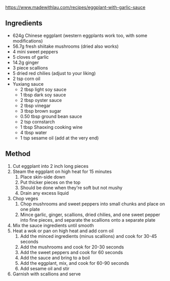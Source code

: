 https://www.madewithlau.com/recipes/eggplant-with-garlic-sauce

## Ingredients

- 624g Chinese eggplant (western eggplants work too, with some modifications)
- 56.7g fresh shiitake mushrooms (dried also works)
- 4 mini sweet peppers
- 5 cloves of garlic
- 14.2g ginger
- 3 piece scallions
- 5 dried red chilies (adjust to your liking)
- 2 tsp corn oil
- Yuxiang sauce
	- 2 tbsp light soy sauce
	- 1 tbsp dark soy sauce
	- 2 tbsp oyster sauce
	- 2 tbsp vinegar
	- 3 tbsp brown sugar
	- 0.50 tbsp ground bean sauce
	- 2 tsp cornstarch
	- 1 tbsp Shaoxing cooking wine
	- 4 tbsp water
	- 1 tsp sesame oil (add at the very end)

## Method

1) Cut eggplant into 2 inch long pieces
3) Steam the eggplant on high heat for 15 minutes
	1) Place skin-side down
	2) Put thicker pieces on the top
	3) Should be done when they're soft but not mushy
	4) Drain any excess liquid
4) Chop veges
	1) Chop mushrooms and sweet peppers into small chunks and place on one plate
	2) Mince garlic, ginger, scallions, dried chilies, and one sweet pepper into fine pieces, and separate the scallions onto a separate plate
5) Mix the sauce ingredients until smooth
6) Heat a wok or pan on high heat and add corn oil
	1) Add the minced ingredients (minus scallions) and cook for 30-45 seconds
	2) Add the mushrooms and cook for 20-30 seconds
	3) Add the sweet peppers and cook for 60 seconds
	4) Add the sauce and bring to a boil
	5) Add the eggplant, mix, and cook for 60-90 seconds
	6) Add sesame oil and stir
7) Garnish with scallions and serve